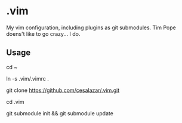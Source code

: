 # .vim
My vim configuration, including plugins as git submodules. Tim Pope doens't like to go crazy... I do.


## Usage
cd ~

ln -s .vim/.vimrc .

git clone https://github.com/cesalazar/.vim.git

cd .vim

git submodule init && git submodule update


